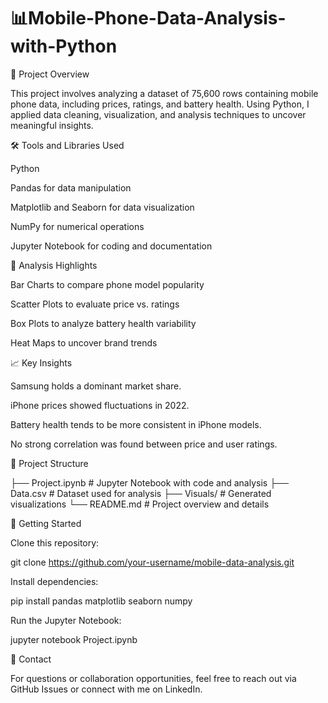 # 📊Mobile-Phone-Data-Analysis-with-Python
🚀 Project Overview

This project involves analyzing a dataset of 75,600 rows containing mobile phone data, including prices, ratings, and battery health. Using Python, I applied data cleaning, visualization, and analysis techniques to uncover meaningful insights.

🛠️ Tools and Libraries Used

Python

Pandas for data manipulation

Matplotlib and Seaborn for data visualization

NumPy for numerical operations

Jupyter Notebook for coding and documentation

🔎 Analysis Highlights

Bar Charts to compare phone model popularity

Scatter Plots to evaluate price vs. ratings

Box Plots to analyze battery health variability

Heat Maps to uncover brand trends

📈 Key Insights

Samsung holds a dominant market share.

iPhone prices showed fluctuations in 2022.

Battery health tends to be more consistent in iPhone models.

No strong correlation was found between price and user ratings.

📂 Project Structure

├── Project.ipynb         # Jupyter Notebook with code and analysis
├── Data.csv              # Dataset used for analysis
├── Visuals/              # Generated visualizations
└── README.md             # Project overview and details

🚀 Getting Started

Clone this repository:

git clone https://github.com/your-username/mobile-data-analysis.git

Install dependencies:

pip install pandas matplotlib seaborn numpy

Run the Jupyter Notebook:

jupyter notebook Project.ipynb

📧 Contact

For questions or collaboration opportunities, feel free to reach out via GitHub Issues or connect with me on LinkedIn.
